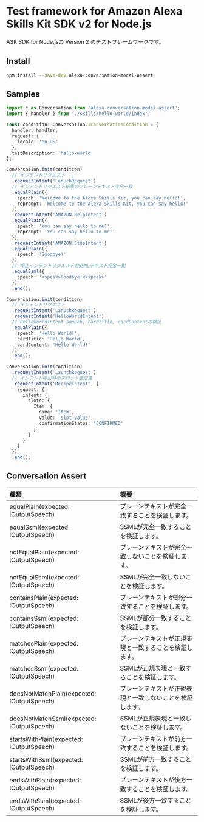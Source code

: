 # Test framework for Amazon Alexa Skills Kit SDK v2 for Node.js

ASK SDK for Node.jsの Version 2 のテストフレームワークです。

## Install

```bash
npm install --save-dev alexa-conversation-model-assert
```

## Samples

```typescript
import * as Conversation from 'alexa-conversation-model-assert';
import { handler } from './skills/hello-world/index';

const condition: Conversation.IConversationCondition = {
  handler: handler,
  request: {
    locale: 'en-US'
  },
  testDescription: 'hello-world'
};

Conversation.init(condition)
  // インテントリクエスト
  .requestIntent('LanuchRequest')
  // インテントリクエスト結果のプレーンテキスト完全一致
  .equalPlain({
    speech: 'Welcome to the Alexa Skills Kit, you can say hello!',
    reprompt: 'Welcome to the Alexa Skills Kit, you can say hello!'
  })
  .requestIntent('AMAZON.HelpIntent')
  .equalPlain({
    speech: 'You can say hello to me!',
    reprompt: 'You can say hello to me!'
  })
  .requestIntent('AMAZON.StopIntent')
  .equalPlain({
    speech: 'Goodbye!'
  })
  // 停止インテントリクエストのSSMLテキスト完全一致
  .equalSsml({
    speech: '<speak>Goodbye!</speak>'
  })
  .end();

Conversation.init(condition)
  // インテントリクエスト
  .requestIntent('LanuchRequest')
  .requestIntent('HelloWorldIntent')
  // HelloWorldIntent speech, cardTitle, cardContentの検証
  .equalPlain({
    speech: 'Hello World!',
    cardTitle: 'Hello World',
    cardContent: 'Hello World!'
  })
  .end();

Conversation.init(condition)
  .requestIntent('LaunchRequest')
  // インテント呼出時のスロット値定義
  .requestIntent('RecipeIntent', {
    request: {
      intent: {
        slots: {
          Item: {
            name: 'Item',
            value: 'slot value',
            confirmationStatus: 'CONFIRMED'
          }
        }
      }
    }
  })
  .end();
```

## Conversation Assert

種類 | 概要 |
:-- | :-- |
equalPlain(expected: IOutputSpeech) | プレーンテキストが完全一致することを検証します。
equalSsml(expected: IOutputSpeech) | SSMLが完全一致することを検証します。
notEqualPlain(expected: IOutputSpeech) | プレーンテキストが完全一致しないことを検証します。
notEqualSsml(expected: IOutputSpeech) | SSMLが完全一致しないことを検証します。
containsPlain(expected: IOutputSpeech) | プレーンテキストが部分一致することを検証します。
containsSsml(expected: IOutputSpeech) | SSMLが部分一致することを検証します。
matchesPlain(expected: IOutputSpeech) | プレーンテキストが正規表現と一致することを検証します。
matchesSsml(expected: IOutputSpeech) | SSMLが正規表現と一致することを検証します。
doesNotMatchPlain(expected: IOutputSpeech) | プレーンテキストが正規表現と一致しないことを検証します。
doesNotMatchSsml(expected: IOutputSpeech) | SSMLが正規表現と一致しないことを検証します。
startsWithPlain(expected: IOutputSpeech) | プレーンテキストが前方一致することを検証します。
startsWithSsml(expected: IOutputSpeech) | SSMLが前方一致することを検証します。
endsWithPlain(expected: IOutputSpeech) | プレーンテキストが後方一致することを検証します。
endsWithSsml(expected: IOutputSpeech) | SSMLが後方一致することを検証します。
